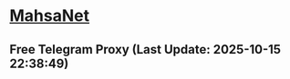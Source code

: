 
# [MahsaNet](https://t.me/mahsa_net)
## Free Telegram Proxy (Last Update: 2025-10-15 22:38:49)

    